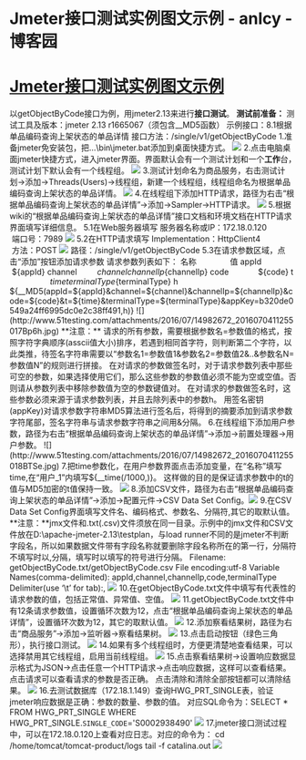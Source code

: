 
# Jmeter接口测试实例图文示例 - anlcy - 博客园






# [Jmeter接口测试实例图文示例](https://www.cnblogs.com/camilla/p/7127015.html)
以getObjectByCode接口为例，用jmeter2.13来进行**接口测试**。
**测试前准备：**
测试工具及版本：jmeter 2.13 r1665067（须包含__MD5函数）
示例接口：8.1根据单品编码查询上架状态的单品详情
接口方法：/single/v1/getObjectByCode
1.准备jmeter免安装包，把...\bin\jmeter.bat添加到桌面快捷方式。
![](http://www.51testing.com/attachments/2016/07/14982672_201607041125501djUY.jpg)
2.点击电脑桌面jmeter快捷方式，进入jmeter界面。界面默认会有一个测试计划和一个**工作**台，测试计划下默认会有一个线程组。
![](http://www.51testing.com/attachments/2016/07/14982672_2016070411255011ZPyR.jpg)
3.测试计划命名为商品服务，右击测试计划->添加->Threads(Users)->线程组，新建一个线程组，线程组命名为根据单品编码查询上架状态的单品详情。
![](http://www.51testing.com/attachments/2016/07/14982672_2016070411255013dVX2.jpg)
4.在线程组下添加HTTP请求，路径为右击“根据单品编码查询上架状态的单品详情”->添加->Sampler->HTTP请求。
![](http://www.51testing.com/attachments/2016/07/14982672_2016070411255014Xp5W.jpg)
5.根据wiki的“根据单品编码查询上架状态的单品详情”接口文档和环境文档在HTTP请求界面填写详细信息。
5.1在Web服务器填写
服务器名称或IP：172.18.0.120              端口号：7989
![](http://www.51testing.com/attachments/2016/07/14982672_2016070411255015BvCV.jpg)
5.2在HTTP请求填写
Implementation：HttpClient4                方法：POST
![](http://www.51testing.com/attachments/2016/07/14982672_2016070411255016B8HX.jpg)
路径：/single/v1/getObjectByCode
5.3在请求参数区域，点击“添加”按钮添加请求参数
请求参数列表如下：
名称               值
appId            ${appId}
channel         ${channel}
channelIp      ${channelIp}
code             ${code}
t                   ${time}
terminalType  ${terminalType}
h ${__MD5(appId=${appId}&channel=${channel}&channelIp=${channelIp}&code=${code}&t=${time}&terminalType=${terminalType}&appKey=b320de0549a24ff6995dc0e2c38ff491,h)}
![](http://www.51testing.com/attachments/2016/07/14982672_2016070411255017Bp6h.jpg)
**注意：**
请求的所有参数，需要根据参数名=参数值的格式，按照字符字典顺序(asscii值大小)排序，若遇到相同首字符，则判断第二个字符，以此类推，待签名字符串需要以“参数名1=参数值1&参数名2=参数值2&..&参数名N=参数值N”的规则进行拼接。
在对请求的参数做签名时，对于请求参数列表中那些可空的参数，如果选择使用它们，那么这些参数的参数值必须不能为空或空值。否则请从参数列表中移除参数值为空的参数键值对。
在对请求的参数做签名时，这些参数必须来源于请求参数列表，并且去除列表中的参数h。
用签名密钥(appKey)对请求参数字符串MD5算法进行签名后，将得到的摘要添加到请求参数字符尾部，签名字符串与请求参数字符串之间用&分隔。
6.在线程组下添加用户参数，路径为右击“根据单品编码查询上架状态的单品详情”->添加->前置处理器->用户参数。
![](http://www.51testing.com/attachments/2016/07/14982672_2016070411255018BTSe.jpg)
7.把time参数化，在用户参数界面点击添加变量，在“名称”填写time,在“用户_1”内填写${__time(/1000,)}。
这样做的目的是保证请求参数中的t的值与MD5加密的t值保持一致。
![](http://www.51testing.com/attachments/2016/07/14982672_2016070411283311giV.jpg)
8.添加CSV文件，路径为右击“根据单品编码查询上架状态的单品详情”->添加->配置元件->CSV Data Set Config。![](http://www.51testing.com/attachments/2016/07/14982672_201607041125502o6VI.jpg)
9.在CSV Data Set Config界面填写文件名、编码格式、参数名、分隔符,其它的取默认值。
**注意：**jmx文件和.txt(.csv)文件须放在同一目录。示例中的jmx文件和CSV文件放在D:\apache-jmeter-2.13\testplan，与load runner不同的是jmeter不判断字段名，所以如果数据文件带有字段名称就要删除字段名称所在的第一行，分隔符不填写时以,分隔，填写时以填写的符号进行分隔。
Filename: getObjectByCode.txt/getObjectByCode.csv
File encoding:utf-8
Variable Names(comma-delimited): appId,channel,channelIp,code,terminalType
Delimiter(use ‘\t’ for tab):,
![](http://www.51testing.com/attachments/2016/07/14982672_201607041125503Ck7x.jpg)
10.在getObjectByCode.txt文件中填写有代表性的请求参数的值，包括正常值、异常值、空值。
![](http://www.51testing.com/attachments/2016/07/14982672_201607041125504UDsV.jpg)
11.getObjectByCode.txt文件中有12条请求参数值，设置循环次数为12，点击“根据单品编码查询上架状态的单品详情”，设置循环次数为12，其它的取默认值。
![](http://www.51testing.com/attachments/2016/07/14982672_201607041125505JmbO.jpg)
12.添加察看结果树，路径为右击“商品服务”->添加->监听器->察看结果树。
![](http://www.51testing.com/attachments/2016/07/14982672_201607041125506AXC1.jpg)
13.点击启动按钮（绿色三角形），执行接口测试。
![](http://www.51testing.com/attachments/2016/07/14982672_201607041125507rv8g.jpg)
14.如果有多个线程组时，方便更清楚地查看结果，可以选择禁用其它线程组，启用当前线程组。
![](http://www.51testing.com/attachments/2016/07/14982672_201607041125508U3D9.jpg)
15.点击察看结果树->设置响应数据显示格式为JSON->点击任意一个HTTP请求->点击响应数据，这样可以查看结果。
点击请求可以查看请求的参数是否正确。
点击清除和清除全部按钮都可以清除结果。
![](http://www.51testing.com/attachments/2016/07/14982672_201607041125509y7lf.jpg)
16.去测试数据库（172.18.1.149）查询HWG_PRT_SINGLE表，验证jmeter响应数据是正确：参数的数量、参数的值。
对应SQL命令为：SELECT * FROM HWG_PRT_SINGLE WHERE HWG_PRT_SINGLE.`SINGLE_CODE`='S0002938490'
![](http://www.51testing.com/attachments/2016/07/14982672_20160704112550106WMb.jpg)
17.jmeter接口测试过程中，可以在172.18.0.120上查看对应日志。对应的命令为：
cd /home/tomcat/tomcat-product/logs
tail -f catalina.out
![](http://www.51testing.com/attachments/2016/07/14982672_2016070411255012TE38.jpg)





